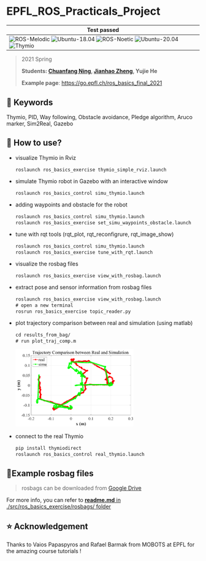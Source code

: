 # EPFL_ROS_Practicals_Project

| **Test passed**                                              |
| ------------------------------------------------------------ |
| ![ROS-Melodic](https://img.shields.io/badge/ROS-Melodic-red.svg) ![Ubuntu-18.04](https://img.shields.io/badge/Ubuntu-18.04-blue.svg) ![ROS-Noetic](https://img.shields.io/badge/ROS-Noetic-red.svg) ![Ubuntu-20.04](https://img.shields.io/badge/Ubuntu-20.04-blue.svg) ![Thymio](https://img.shields.io/badge/Thymio-II-orange.svg) |

> 2021 Spring
>
> **Students: [Chuanfang Ning](https://github.com/Chuanfang-Neptune), [Jianhao Zheng](https://github.com/Jianhao-zheng), Yujie He**
>
> **Example page**: https://go.epfl.ch/ros_basics_final_2021

## :key: Keywords

Thymio, PID, Way following, Obstacle avoidance, Pledge algorithm, Aruco marker, Sim2Real, Gazebo

## :hammer: How to use?

- visualize Thymio in Rviz

  ```shell
  roslaunch ros_basics_exercise thymio_simple_rviz.launch
  ```

- simulate Thymio robot in Gazebo with an interactive window

  ```shell
  roslaunch ros_basics_control simu_thymio.launch
  ```

- adding waypoints and obstacle for the robot

  ```shell
  roslaunch ros_basics_control simu_thymio.launch
  roslaunch ros_basics_exercise set_simu_waypoints_obstacle.launch
  ```

- tune with rqt tools (rqt_plot, rqt_reconfigrure, rqt_image_show)

  ```
  roslaunch ros_basics_control simu_thymio.launch
  roslaunch ros_basics_exercise tune_with_rqt.launch
  ```

- visualize the rosbag files

  ```
  roslaunch ros_basics_exercise view_with_rosbag.launch
  ```

- extract pose and sensor information from rosbag files

  ```
  roslaunch ros_basics_exercise view_with_rosbag.launch
  # open a new terminal
  rosrun ros_basics_exercise topic_reader.py
  ```

- plot trajectory comparison between real and simulation (using matlab)

  ```
  cd results_from_bag/
  # run plot_traj_comp.m
  ```

  <img src="./results_from_bag/traj_thymio_simulation_navigation_with_obstacle_avoidance.png" alt="traj_thymio_simulation_navigation_with_obstacle_avoidance" style="zoom:30%;" />

- connect to the real Thymio

  ```
  pip install thymiodirect
  roslaunch ros_basics_control real_thymio.launch
  ```

## :school_satchel:Example rosbag files

> rosbags can be downloaded from [Google Drive](https://drive.google.com/drive/folders/19KUzVqVasN7F2TfLpSc37OlQIdFQcbJs?usp=sharing)

For more info, you can refer to [**readme.md** in ./src/ros_basics_exercise/rosbags/ folder](./src/ros_basics_exercise/rosbags/readme.md)

## :star: Acknowledgement

Thanks to Vaios Papaspyros and Rafael Barmak from MOBOTS at EPFL for the amazing course tutorials !